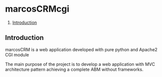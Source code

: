 # marcosCRMcgi

1. [Introduction](#introduction)

## Introduction

marcosCRM is a web application developed with pure python and Apache2 CGI module

The main purpose of the project is to develop a web application with MVC architecture pattern achieving a complete ABM without frameworks.

